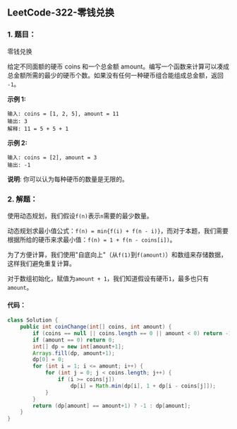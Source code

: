 ## LeetCode-322-零钱兑换

### 1. 题目：

零钱兑换

给定不同面额的硬币 coins 和一个总金额 amount。编写一个函数来计算可以凑成总金额所需的最少的硬币个数。如果没有任何一种硬币组合能组成总金额，返回 `-1`。

**示例 1:**

```
输入: coins = [1, 2, 5], amount = 11
输出: 3 
解释: 11 = 5 + 5 + 1
```

**示例 2:**

```
输入: coins = [2], amount = 3
输出: -1
```

**说明**:
你可以认为每种硬币的数量是无限的。

### 2. 解题：

​	使用动态规划，我们假设`f(n)`表示`n`需要的最少数量。

​	动态规划求最小值公式：`f(n) = min{f(i) + f(n - i)}`，而对于本题，我们需要根据所给的硬币来求最小值：`f(n) = 1 + f(n - coins[i])`。

​	为了方便计算，我们使用"自底向上"（从`f(1)`到`f(amount)`）和数组来存储数据，这样我们避免重复计算。

​	对于数组初始化，赋值为`amount + 1`，我们知道假设有硬币`1`，最多也只有`amount`。

#### 	代码：

```java
class Solution {
    public int coinChange(int[] coins, int amount) {
        if (coins == null || coins.length == 0 || amount < 0) return -1;
        if (amount == 0) return 0;
        int[] dp = new int[amount+1];
        Arrays.fill(dp, amount+1);
        dp[0] = 0;
        for (int i = 1; i <= amount; i++) {
            for (int j = 0; j < coins.length; j++) {
                if (i >= coins[j])
                    dp[i] = Math.min(dp[i], 1 + dp[i - coins[j]]);
            }
        }
        return (dp[amount] == amount+1) ? -1 : dp[amount];
    }
}
```

